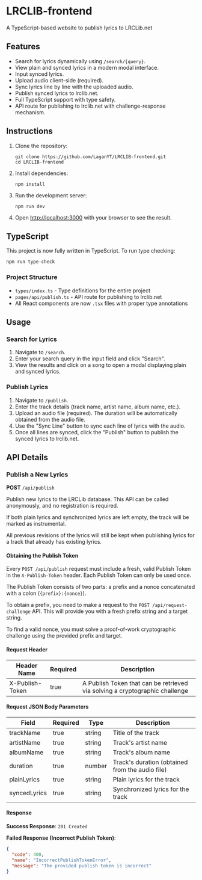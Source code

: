# LRCLIB-frontend
A TypeScript-based website to publish lyrics to LRCLib.net

## Features
- Search for lyrics dynamically using `/search/{query}`.
- View plain and synced lyrics in a modern modal interface.
- Input synced lyrics.
- Upload audio client-side (required).
- Sync lyrics line by line with the uploaded audio.
- Publish synced lyrics to lrclib.net.
- Full TypeScript support with type safety.
- API route for publishing to lrclib.net with challenge-response mechanism.

## Instructions

1. Clone the repository:
   ```
   git clone https://github.com/LaganYT/LRCLIB-frontend.git
   cd LRCLIB-frontend
   ```

2. Install dependencies:
   ```
   npm install
   ```

3. Run the development server:
   ```
   npm run dev
   ```

4. Open [http://localhost:3000](http://localhost:3000) with your browser to see the result.

## TypeScript

This project is now fully written in TypeScript. To run type checking:

```bash
npm run type-check
```

### Project Structure

- `types/index.ts` - Type definitions for the entire project
- `pages/api/publish.ts` - API route for publishing to lrclib.net
- All React components are now `.tsx` files with proper type annotations

## Usage

### Search for Lyrics
1. Navigate to `/search`.
2. Enter your search query in the input field and click "Search".
3. View the results and click on a song to open a modal displaying plain and synced lyrics.

### Publish Lyrics
1. Navigate to `/publish`.
2. Enter the track details (track name, artist name, album name, etc.).
3. Upload an audio file (required). The duration will be automatically obtained from the audio file.
4. Use the "Sync Line" button to sync each line of lyrics with the audio.
5. Once all lines are synced, click the "Publish" button to publish the synced lyrics to lrclib.net.

## API Details

### Publish a New Lyrics
**POST** `/api/publish`

Publish new lyrics to the LRCLib database. This API can be called anonymously, and no registration is required.

If both plain lyrics and synchronized lyrics are left empty, the track will be marked as instrumental.

All previous revisions of the lyrics will still be kept when publishing lyrics for a track that already has existing lyrics.

#### Obtaining the Publish Token

Every `POST /api/publish` request must include a fresh, valid Publish Token in the `X-Publish-Token` header. Each Publish Token can only be used once.

The Publish Token consists of two parts: a prefix and a nonce concatenated with a colon (`{prefix}:{nonce}`).

To obtain a prefix, you need to make a request to the `POST /api/request-challenge` API. This will provide you with a fresh prefix string and a target string.

To find a valid nonce, you must solve a proof-of-work cryptographic challenge using the provided prefix and target.

#### Request Header

| Header Name       | Required | Description                                                                 |
|-------------------|----------|-----------------------------------------------------------------------------|
| X-Publish-Token   | true     | A Publish Token that can be retrieved via solving a cryptographic challenge |

#### Request JSON Body Parameters

| Field         | Required | Type   | Description                          |
|---------------|----------|--------|--------------------------------------|
| trackName     | true     | string | Title of the track                   |
| artistName    | true     | string | Track's artist name                  |
| albumName     | true     | string | Track's album name                   |
| duration      | true     | number | Track's duration (obtained from the audio file) |
| plainLyrics   | true     | string | Plain lyrics for the track           |
| syncedLyrics  | true     | string | Synchronized lyrics for the track    |

#### Response

**Success Response**: `201 Created`

**Failed Response (Incorrect Publish Token)**:
```json
{
  "code": 400,
  "name": "IncorrectPublishTokenError",
  "message": "The provided publish token is incorrect"
}
```
